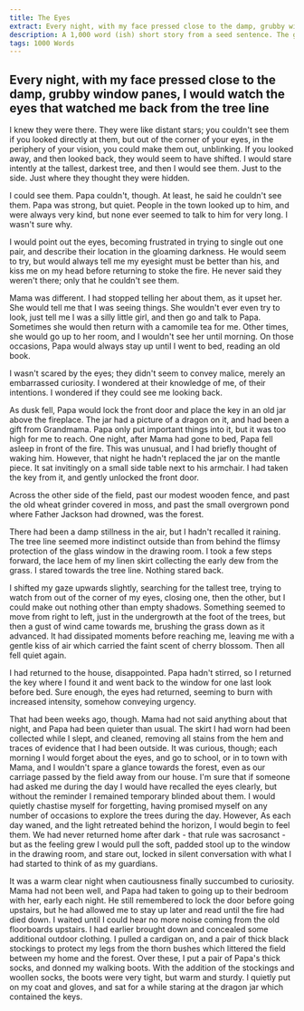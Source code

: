 ```yaml
---
title: The Eyes
extract: Every night, with my face pressed close to the damp, grubby window panes, I would watch the eyes that watched me back from the tree line.
description: A 1,000 word (ish) short story from a seed sentence. The goal isn't to finish a story, but to start one, and see where it takes you.
tags: 1000 Words
---
```


## Every night, with my face pressed close to the damp, grubby window panes, I would watch the eyes that watched me back from the tree line

I knew they were there. They were like distant stars; you couldn't see them if you looked directly at them, but out of the corner of your eyes, in the periphery of your vision, you could make them out, unblinking. If you looked away, and then looked back, they would seem to have shifted. I would stare intently at the tallest, darkest tree, and then I would see them. Just to the side. Just where they thought they were hidden.

I could see them. Papa couldn't, though. At least, he said he couldn't see them. Papa was strong, but quiet. People in the town looked up to him, and were always very kind, but none ever seemed to talk to him for very long. I wasn't sure why.

I would point out the eyes, becoming frustrated in trying to single out one pair, and describe their location in the gloaming darkness. He would seem to try, but would always tell me my eyesight must be better than his, and kiss me on my head before returning to stoke the fire. He never said they weren't there; only that he couldn't see them.

Mama was different. I had stopped telling her about them, as it upset her. She would tell me that I was seeing things. She wouldn't ever even try to look, just tell me I was a silly little girl, and then go and talk to Papa. Sometimes she would then return with a camomile tea for me. Other times, she would go up to her room, and I wouldn't see her until morning. On those occasions, Papa would always stay up until I went to bed, reading an old book.

I wasn't scared by the eyes; they didn't seem to convey malice, merely an embarrassed curiosity. I wondered at their knowledge of me, of their intentions. I wondered if they could see me looking back.

As dusk fell, Papa would lock the front door and place the key in an old jar above the fireplace. The jar had a picture of a dragon on it, and had been a gift from Grandmama. Papa only put important things into it, but it was too high for me to reach. One night, after Mama had gone to bed, Papa fell asleep in front of the fire. This was unusual, and I had briefly thought of waking him. However, that night he hadn't replaced the jar on the mantle piece. It sat invitingly on a small side table next to his armchair. I had taken the key from it, and gently unlocked the front door.

Across the other side of the field, past our modest wooden fence, and past the old wheat grinder covered in moss, and past the small overgrown pond where Father Jackson had drowned, was the forest.

There had been a damp stillness in the air, but I hadn't recalled it raining. The tree line seemed more indistinct outside than from behind the flimsy protection of the glass window in the drawing room. I took a few steps forward, the lace hem of my linen skirt collecting the early dew from the grass. I stared towards the tree line. Nothing stared back.

I shifted my gaze upwards slightly, searching for the tallest tree, trying to watch from out of the corner of my eyes, closing one, then the other, but I could make out nothing other than empty shadows. Something seemed to move from right to left, just in the undergrowth at the foot of the trees, but then a gust of wind came towards me, brushing the grass down as it advanced. It had dissipated moments before reaching me, leaving me with a gentle kiss of air which carried the faint scent of cherry blossom. Then all fell quiet again.

I had returned to the house, disappointed. Papa hadn't stirred, so I returned the key where I found it and went back to the window for one last look before bed. Sure enough, the eyes had returned, seeming to burn with increased intensity, somehow conveying urgency.

That had been weeks ago, though. Mama had not said anything about that night, and Papa had been quieter than usual. The skirt I had worn had been collected while I slept, and cleaned, removing all stains from the hem and traces of evidence that I had been outside. It was curious, though; each morning I would forget about the eyes, and go to school, or in to town with Mama, and I wouldn't spare a glance towards the forest, even as our carriage passed by the field away from our house. I'm sure that if someone had asked me during the day I would have recalled the eyes clearly, but without the reminder I remained temporary blinded about them. I would quietly chastise myself for forgetting, having promised myself on any number of occasions to explore the trees during the day. However, As each day waned, and the light retreated behind the horizon, I would begin to feel them. We had never returned home after dark - that rule was sacrosanct - but as the feeling grew I would pull the soft, padded stool up to the window in the drawing room, and stare out, locked in silent conversation with what I had started to think of as my guardians.

It was a warm clear night when cautiousness finally succumbed to curiosity. Mama had not been well, and Papa had taken to going up to their bedroom with her, early each night. He still remembered to lock the door before going upstairs, but he had allowed me to stay up later and read until the fire had died down. I waited until I could hear no more noise coming from the old floorboards upstairs. I had earlier brought down and concealed some additional outdoor clothing. I pulled a cardigan on, and a pair of thick black stockings to protect my legs from the thorn bushes which littered the field between my home and the forest. Over these, I put a pair of Papa's thick socks, and donned my walking boots. With the addition of the stockings and woollen socks, the boots were very tight, but warm and sturdy. I quietly put on my coat and gloves, and sat for a while staring at the dragon jar which contained the keys.
